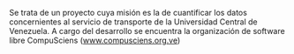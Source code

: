 Se trata de un proyecto cuya misión es la de cuantificar los datos concernientes al servicio de transporte de la Universidad Central de Venezuela. A cargo del desarrollo se encuentra la organización de software libre CompuSciens (www.compusciens.org.ve)